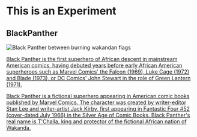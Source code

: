 <!--Just in case-->
<h1>This is an Experiment</h1>
<h2>BlackPanther</h2>
<main>
  <img src="https://pixel.nymag.com/imgs/daily/vulture/2018/02/01/black-panther/lede.w700.h700.jpg" alt="Black Panther between    burning wakandan flags">
  <a href="https://www.vox.com/culture/2018/2/23/17028826/black-panther-wakanda-culture-marvel">
    <Vox's article on the celebration of black culture>
  <p>Black Panther is the first superhero of African descent in mainstream American comics, having debuted years before early      African American superheroes such as Marvel Comics' the Falcon (1969), Luke Cage (1972) and Blade (1973), or DC Comics' John    Stewart in the role of Green Lantern (1971).</p>
  
  <p>Black Panther is a fictional superhero appearing in American comic books published by Marvel Comics. The character was        created by writer-editor Stan Lee and writer-artist Jack Kirby, first appearing in Fantastic Four #52 (cover-dated July        1966) in the Silver Age of Comic Books. Black Panther's real name is T'Challa, king and protector of the fictional African      nation of Wakanda.</p>
</main>
